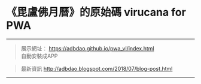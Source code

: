 # 《毘盧佛月曆》的原始碼 virucana for PWA  
---  
> 展示網址：  https://adbdao.github.io/pwa_vi/index.html  
  自動安裝成APP
  
> 最新資訊 http://adbdao.blogspot.com/2018/07/blog-post.html  
---  